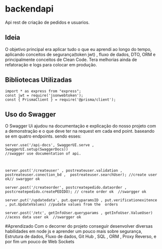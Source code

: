 # backendapi 
Api rest de criação de pedidos e usuarios.
## Ideia
O objetivo principal era aplicar tudo o que eu aprendi ao longo do tempo, aplicando conceitos de segurança(token jwt) , fluxo de dados, DTO, ORM  e principalmente conceitos de Clean Code. Tera melhorias ainda de refatoração e logs para colocar em produção.
## Bibliotecas Utilizadas

```
import * as express from "express";
const jwt = require('jsonwebtoken'); 
const { PrismaClient } = require('@prisma/client');
 ```

## Uso do Swagger
O Swagger Ui ajudou na documentação e explicação do nosso projeto com a demonstração e o que deve ter na request em cada end point.
baseando se em quatro endpoints. sendo esses:
```
server.use('/api-docs', SwaggerUI.serve , SwaggerUI.setup(SwaggerDocs))
//swagger use documentation of api.



server.post('/createuser' , postreateuser.validation , postreateuser.conection_bd ,  postreateuser.searchUser); //create user ok// swargger ok

server.post('/createorder', postcreatepedido.dataorder , postcreatepedido.createPEDIDO); // create order ok  //swargger ok 

server.put('/updatedata', put.queryparamsID , put.verificationexitence , put.UpdateValues) //pudate values from the  orders

server.post('/etc', getInfoUser.queryparams , getInfoUser.ValueUser) //acess data user ok  //swargger ok
```
 #Aprendizado
 Com o decorrer do projeto conseguir desenvolver diversas habilidades em node js e aprender um pouco mais sobre segurança, Estrutura de dados, Fluxo de dados, Git Hub , SQL , ORM , Proxy Reverso, e por fim um pouco de Web Sockets
